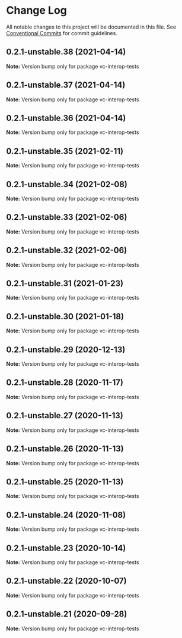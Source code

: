 # Change Log

All notable changes to this project will be documented in this file.
See [Conventional Commits](https://conventionalcommits.org) for commit guidelines.

## 0.2.1-unstable.38 (2021-04-14)

**Note:** Version bump only for package vc-interop-tests





## 0.2.1-unstable.37 (2021-04-14)

**Note:** Version bump only for package vc-interop-tests





## 0.2.1-unstable.36 (2021-04-14)

**Note:** Version bump only for package vc-interop-tests





## 0.2.1-unstable.35 (2021-02-11)

**Note:** Version bump only for package vc-interop-tests





## 0.2.1-unstable.34 (2021-02-08)

**Note:** Version bump only for package vc-interop-tests





## 0.2.1-unstable.33 (2021-02-06)

**Note:** Version bump only for package vc-interop-tests





## 0.2.1-unstable.32 (2021-02-06)

**Note:** Version bump only for package vc-interop-tests





## 0.2.1-unstable.31 (2021-01-23)

**Note:** Version bump only for package vc-interop-tests





## 0.2.1-unstable.30 (2021-01-18)

**Note:** Version bump only for package vc-interop-tests





## 0.2.1-unstable.29 (2020-12-13)

**Note:** Version bump only for package vc-interop-tests





## 0.2.1-unstable.28 (2020-11-17)

**Note:** Version bump only for package vc-interop-tests





## 0.2.1-unstable.27 (2020-11-13)

**Note:** Version bump only for package vc-interop-tests





## 0.2.1-unstable.26 (2020-11-13)

**Note:** Version bump only for package vc-interop-tests





## 0.2.1-unstable.25 (2020-11-13)

**Note:** Version bump only for package vc-interop-tests





## 0.2.1-unstable.24 (2020-11-08)

**Note:** Version bump only for package vc-interop-tests





## 0.2.1-unstable.23 (2020-10-14)

**Note:** Version bump only for package vc-interop-tests





## 0.2.1-unstable.22 (2020-10-07)

**Note:** Version bump only for package vc-interop-tests





## 0.2.1-unstable.21 (2020-09-28)

**Note:** Version bump only for package vc-interop-tests
